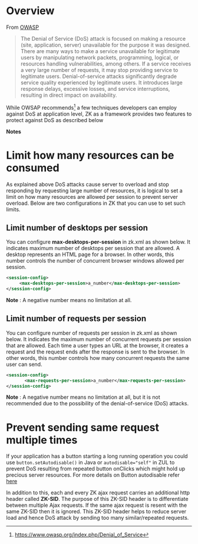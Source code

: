 # Overview

From [OWASP](https://www.owasp.org/index.php/Denial_of_Service)

> The Denial of Service (DoS) attack is focused on making a resource
> (site, application, server) unavailable for the purpose it was
> designed. There are many ways to make a service unavailable for
> legitimate users by manipulating network packets, programming,
> logical, or resources handling vulnerabilities, among others. If a
> service receives a very large number of requests, it may stop
> providing service to legitimate users. Denial-of-service attacks
> significantly degrade service quality experienced by legitimate users.
> It introduces large response delays, excessive losses, and service
> interruptions, resulting in direct impact on availability.

While OWSAP recommends[^1] a few techniques developers can employ
against DoS at application level, ZK as a framework provides two
features to protect against DoS as described below

**Notes**

<references />

# Limit how many resources can be consumed

As explained above DoS attacks cause server to overload and stop
responding by requesting large number of resources, it is logical to set
a limit on how many resources are allowed per session to prevent server
overload. Below are two configurations in ZK that you can use to set
such limits.

## Limit number of desktops per session

You can configure **max-desktops-per-session** in zk.xml as shown below.
It indicates maximum number of desktops per session that are allowed. A
desktop represents an HTML page for a browser. In other words, this
number controls the number of concurrent browser windows allowed per
session.

``` xml
<session-config>          
     <max-desktops-per-session>a_number</max-desktops-per-session>
</session-config>
```

**Note** : A negative number means no limitation at all.

## Limit number of requests per session

You can configure number of requests per session in zk.xml as shown
below. It indicates the maximum number of concurrent requests per
session that are allowed. Each time a user types an URL at the browser,
it creates a request and the request ends after the response is sent to
the browser. In other words, this number controls how many concurrent
requests the same user can send.

``` xml
<session-config>
       <max-requests-per-session>a_number</max-requests-per-session>
</session-config>
```

**Note** : A negative number means no limitation at all, but it is not
recommended due to the possibility of the denial-of-service (DoS)
attacks.

# Prevent sending same request multiple times

If your application has a button starting a long running operation you
could use `button.setAutodisable()` in Java or `autodisable="self"` in
ZUL to prevent DoS resulting from repeated button onClicks which might
hold up precious server resources. For more details on Button
autodisable refer
[here](http://books.zkoss.org/wiki/ZK_Component_Reference/Essential_Components/Button#Autodisable)

In addition to this, each and every ZK ajax request carries an
additional http header called **ZK-SID**. The purpose of this ZK-SID
header is to differentiate between multiple Ajax requests. If the same
ajax request is resent with the same ZK-SID then it is ignored. This
ZK-SID header helps to reduce server load and hence DoS attack by
sending too many similar/repeated requests.

[^1]: <https://www.owasp.org/index.php/Denial_of_Service>
